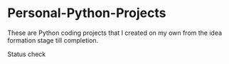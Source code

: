 # Personal-Python-Projects
These are Python coding projects that I created on my own from the idea formation stage till completion.

Status check